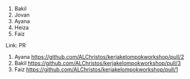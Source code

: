 1. Bakil
2. Jovan
3. Ayana
4. Heiza
5. Faiz

Link: PR
1. Ayana
https://github.com/ALChristos/kerjakelompokworkshop/pull/2
2. Bakil
https://github.com/ALChristos/kerjakelompokworkshop/pull/3
3. Faiz
https://github.com/ALChristos/kerjakelompokworkshop/pull/1